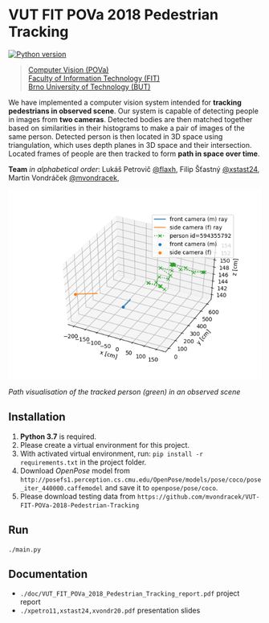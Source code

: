 # VUT FIT POVa 2018 Pedestrian Tracking

[![Python version](https://img.shields.io/badge/Python-3-blue.svg?style=flat-square)](https://www.python.org/)

> [Computer Vision (POVa)](https://www.fit.vutbr.cz/study/courses/index.php.en?id=12895)<br/>
> [Faculty of Information Technology (FIT)](http://www.fit.vutbr.cz/.en)<br/>
> [Brno University of Technology (BUT)](https://www.vutbr.cz/en/)

We have implemented a computer vision system intended for **tracking pedestrians in observed scene**. Our system is capable of detecting people in images from **two cameras**. Detected bodies are then matched together based on similarities in their histograms to make a pair of images of the same person. Detected person is then located in 3D space using triangulation, which uses depth planes in 3D space and their intersection. Located frames of people are then tracked to form **path in space over time**.

**Team** *in alphabetical order*: Lukáš Petrovič [@flaxh](https://github.com/flaxh), Filip Šťastný [@xstast24](https://github.com/xstast24), Martin Vondráček [@mvondracek](https://github.com/mvondracek), 

![Tracking visualisation](https://raw.githubusercontent.com/mvondracek/VUT-FIT-POVa-2018-Pedestrian-Tracking/master/doc/s3_single_3fps.png)

*Path visualisation of the tracked person (green) in an observed scene*

## Installation

1) **Python 3.7** is required.
2) Please create a virtual environment for this project.
3) With activated virtual environment, run: `pip install -r requirements.txt` in the project folder.
4) Download *OpenPose* model from `http://posefs1.perception.cs.cmu.edu/OpenPose/models/pose/coco/pose_iter_440000.caffemodel`
   and save it to `openpose/pose/coco`.
5) Please download testing data from `https://github.com/mvondracek/VUT-FIT-POVa-2018-Pedestrian-Tracking`

## Run

~~~
./main.py
~~~

## Documentation

* `./doc/VUT_FIT_POVa_2018_Pedestrian_Tracking_report.pdf` project report
* `./xpetro11,xstast24,xvondr20.pdf` presentation slides
